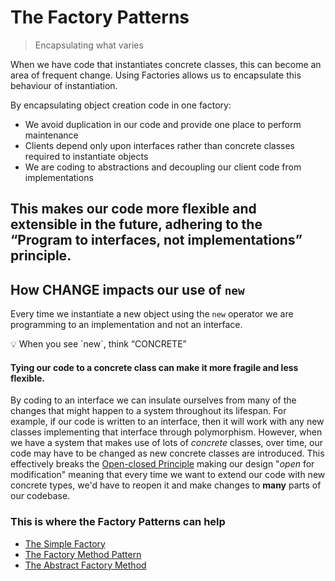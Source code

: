 # The Factory Patterns

> Encapsulating what varies
>

When we have code that instantiates concrete classes, this can become an area of frequent change. Using Factories allows
us to encapsulate this behaviour of instantiation.

By encapsulating object creation code in one factory:

- We avoid duplication in our code and provide one place to perform maintenance
- Clients depend only upon interfaces rather than concrete classes required to instantiate objects
- We are coding to abstractions and decoupling our client code from implementations

This makes our code more flexible and extensible in the future, adhering to the “Program to interfaces, not
implementations” principle.
---

## How CHANGE impacts our use of `new`

Every time we instantiate a new object using the `new` operator we are programming to an implementation and not an
interface.

<aside>💡 When you see `new`, think “CONCRETE”</aside>

#### Tying our code to a concrete class can make it more fragile and less flexible.

By coding to an interface we can insulate ourselves from many of the changes that might happen to a system throughout
its lifespan.
For example, if our code is written to an interface, then it will work with any new classes implementing that interface
through polymorphism.
However, when we have a system that makes use of lots of *concrete* classes, over time, our code may have to be changed
as new concrete classes are introduced. This effectively breaks
the [Open-closed Principle](https://en.wikipedia.org/wiki/Open%E2%80%93closed_principle) making our design "*open* for
modification" meaning that every time we want to extend our code with new concrete types, we'd have to reopen it and
make changes to **many** parts of our codebase.

### This is where the Factory Patterns can help

- [The Simple Factory](https://github.com/allanmilne/design-patterns/tree/main/factory-patterns/simple-factory)
- [The Factory Method Pattern](https://github.com/allanmilne/design-patterns/tree/main/factory-patterns/factory-method)
- [The Abstract Factory Method](https://github.com/allanmilne/design-patterns/tree/main/factory-patterns/abstract-factory)
